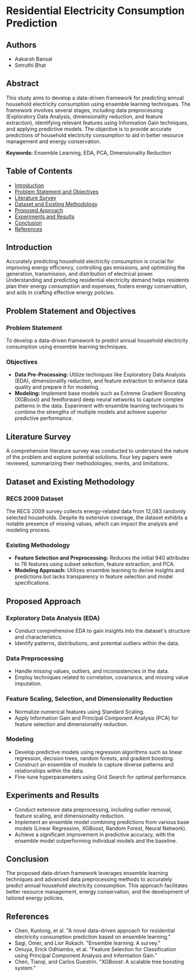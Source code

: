 
# Residential Electricity Consumption Prediction

## Authors
- Aakarsh Bansal
- Smruthi Bhat

## Abstract
This study aims to develop a data-driven framework for predicting annual household electricity consumption using ensemble learning techniques. The framework involves several stages, including data preprocessing (Exploratory Data Analysis, dimensionality reduction, and feature extraction), identifying relevant features using Information Gain techniques, and applying predictive models. The objective is to provide accurate predictions of household electricity consumption to aid in better resource management and energy conservation.

**Keywords:** Ensemble Learning, EDA, PCA, Dimensionality Reduction

## Table of Contents
- [Introduction](#introduction)
- [Problem Statement and Objectives](#problem-statement-and-objectives)
- [Literature Survey](#literature-survey)
- [Dataset and Existing Methodology](#dataset-and-existing-methodology)
- [Proposed Approach](#proposed-approach)
- [Experiments and Results](#experiments-and-results)
- [Conclusion](#conclusion)
- [References](#references)

## Introduction
Accurately predicting household electricity consumption is crucial for improving energy efficiency, controlling gas emissions, and optimizing the generation, transmission, and distribution of electrical power. Understanding and predicting residential electricity demand helps residents plan their energy consumption and expenses, fosters energy conservation, and aids in crafting effective energy policies.

## Problem Statement and Objectives

### Problem Statement
To develop a data-driven framework to predict annual household electricity consumption using ensemble learning techniques.

### Objectives
- **Data Pre-Processing:** Utilize techniques like Exploratory Data Analysis (EDA), dimensionality reduction, and feature extraction to enhance data quality and prepare it for modeling.
- **Modeling:** Implement base models such as Extreme Gradient Boosting (XGBoost) and feedforward deep neural networks to capture complex patterns in the data. Experiment with ensemble learning techniques to combine the strengths of multiple models and achieve superior predictive performance.

## Literature Survey
A comprehensive literature survey was conducted to understand the nature of the problem and explore potential solutions. Four key papers were reviewed, summarizing their methodologies, merits, and limitations.

## Dataset and Existing Methodology

### RECS 2009 Dataset
The RECS 2009 survey collects energy-related data from 12,083 randomly selected households. Despite its extensive coverage, the dataset exhibits a notable presence of missing values, which can impact the analysis and modeling process.

### Existing Methodology
- **Feature Selection and Preprocessing:** Reduces the initial 940 attributes to 76 features using subset selection, feature extraction, and PCA.
- **Modeling Approach:** Utilizes ensemble learning to derive insights and predictions but lacks transparency in feature selection and model specifications.

## Proposed Approach

### Exploratory Data Analysis (EDA)
- Conduct comprehensive EDA to gain insights into the dataset's structure and characteristics.
- Identify patterns, distributions, and potential outliers within the data.

### Data Preprocessing
- Handle missing values, outliers, and inconsistencies in the data.
- Employ techniques related to correlation, covariance, and missing value imputation.

### Feature Scaling, Selection, and Dimensionality Reduction
- Normalize numerical features using Standard Scaling.
- Apply Information Gain and Principal Component Analysis (PCA) for feature selection and dimensionality reduction.

### Modeling
- Develop predictive models using regression algorithms such as linear regression, decision trees, random forests, and gradient boosting.
- Construct an ensemble of models to capture diverse patterns and relationships within the data.
- Fine-tune hyperparameters using Grid Search for optimal performance.

## Experiments and Results
- Conduct extensive data preprocessing, including outlier removal, feature scaling, and dimensionality reduction.
- Implement an ensemble model combining predictions from various base models (Linear Regression, XGBoost, Random Forest, Neural Network).
- Achieve a significant improvement in predictive accuracy, with the ensemble model outperforming individual models and the baseline.

## Conclusion
The proposed data-driven framework leverages ensemble learning techniques and advanced data preprocessing methods to accurately predict annual household electricity consumption. This approach facilitates better resource management, energy conservation, and the development of tailored energy policies.

## References
- Chen, Kunlong, et al. "A novel data-driven approach for residential electricity consumption prediction based on ensemble learning."
- Sagi, Omer, and Lior Rokach. "Ensemble learning: A survey."
- Omuya, Erick Odhiambo, et al. "Feature Selection for Classification using Principal Component Analysis and Information Gain."
- Chen, Tianqi, and Carlos Guestrin. "XGBoost: A scalable tree boosting system."
